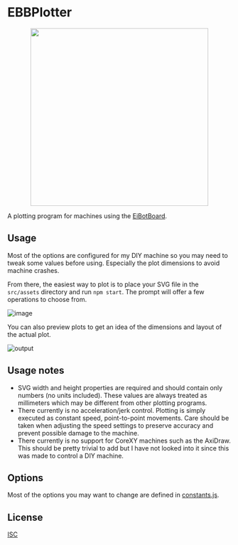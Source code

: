 # EBBPlotter

<p align="center">
  <img src="https://github.com/dtgreene/ebbplotter/assets/24302976/16256342-f252-4e7a-ac87-e87c649266f8" width="400" />
</p>

A plotting program for machines using the [EiBotBoard](http://www.schmalzhaus.com/EBB/).

## Usage

Most of the options are configured for my DIY machine so you may need to tweak some values before using.  Especially the plot dimensions to avoid machine crashes.

From there, the easiest way to plot is to place your SVG file in the `src/assets` directory and run `npm start`.  The prompt will offer a few operations to choose from.

![image](https://github.com/dtgreene/ebbplotter/assets/24302976/0709451a-f001-42f3-8586-9e3043462a61)

You can also preview plots to get an idea of the dimensions and layout of the actual plot.

![output](https://github.com/dtgreene/ebbplotter/assets/24302976/4b212ce1-1a53-403a-b823-697bbb8a3d8e)

## Usage notes
- SVG width and height properties are required and should contain only numbers (no units included).  These values are always treated as millimeters which may be different from other plotting programs.
- There currently is no acceleration/jerk control.  Plotting is simply executed as constant speed, point-to-point movements.  Care should be taken when adjusting the speed settings to preserve accuracy and prevent possible damage to the machine.
- There currently is no support for CoreXY machines such as the AxiDraw.  This should be pretty trivial to add but I have not looked into it since this was made to control a DIY machine. 

## Options

Most of the options you may want to change are defined in [constants.js](src/constants.js#L16). 

## License

[ISC](https://choosealicense.com/licenses/isc/)

